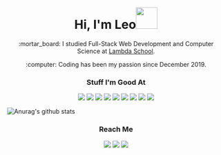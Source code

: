 
# <div align="center">Hi, I'm Leo<img src="https://media.giphy.com/media/SSiTXd0u9gt2x1yfiB/giphy.gif" height="50" width="50"/></div> 
<div align="center">
  <p>:mortar_board: I studied Full-Stack Web Development and Computer Science at <a href="https://lambdaschool.com/">Lambda School</a>.</p>
  <p>:computer: Coding has been my passion since December 2019.</p>
</div>

### <div align="center">Stuff I'm Good At</div>
<div align="center">
<!--   <img src=""/> -->
  <img src="https://img.shields.io/badge/-HTML5-000000?style=flat&logo=html5"/>
  <img src="https://img.shields.io/badge/-CSS3-000000?style=flat&logo=css3&logoColor=1572B6"/>
  <img src="https://img.shields.io/badge/-JavaScript-000000?style=flat&logo=javascript"/>
  <img src="https://img.shields.io/badge/-React-000000?style=flat&logo=react"/>
  <img src="https://img.shields.io/badge/-Python-000000?style=flat&logo=python"/>
  <img src="https://img.shields.io/badge/-TypeScript-000000?style=flat&logo=typescript&logoColor=007ACC"/>
  <img src="https://img.shields.io/badge/-Node.js-000000?style=flat&logo=node.js&logoColor=339933"/>
  <img src="https://img.shields.io/badge/-SQLite-000000?style=flat&logo=sqlite&logoColor=003B57"/>
  <img src="https://img.shields.io/badge/-Postgres-000000?style=flat&logo=postgresql&logoColor=336791"/>
</div>

![Anurag's github stats](https://github-readme-stats.vercel.app/api?username=leosanchez89&show_icons=true&theme=radical)

### <div align="center">Reach Me</div>
<div align="center">
  <a href="mailto:leosanchezwebdev@gmail.com" target="_blank"><img src="https://img.shields.io/badge/-GMAIL-black?style=for-the-badge&logo=gmail&logoColor=D14836"/></a>
  <a href="https://www.linkedin.com/in/leosanchez-webdev" target="_blank"><img src="https://img.shields.io/badge/-LINKEDIN-black?style=for-the-badge&logo=linkedin&logoColor=0077B5"/></a>
  <a href="https://www.leandro-sanchez.com/" target="_blank"><img src="https://img.shields.io/badge/-My%20Website-black?style=for-the-badge&logo=google-chrome&logoColor=3CB371"/></a>
</div>
